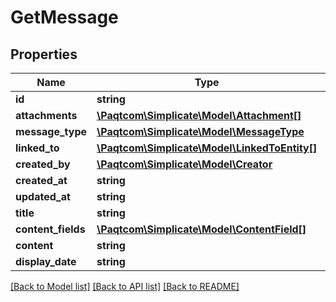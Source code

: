 # GetMessage

## Properties

 Name               | Type                                                            | Description | Notes      
--------------------|-----------------------------------------------------------------|-------------|------------
 **id**             | **string**                                                      |             | [optional] 
 **attachments**    | [**\Paqtcom\Simplicate\Model\Attachment[]**](Attachment.md)         |             | [optional] 
 **message_type**   | [**\Paqtcom\Simplicate\Model\MessageType**](MessageType.md)         |             | [optional] 
 **linked_to**      | [**\Paqtcom\Simplicate\Model\LinkedToEntity[]**](LinkedToEntity.md) |             | [optional] 
 **created_by**     | [**\Paqtcom\Simplicate\Model\Creator**](Creator.md)                 |             | [optional] 
 **created_at**     | **string**                                                      |             | [optional] 
 **updated_at**     | **string**                                                      |             | [optional] 
 **title**          | **string**                                                      |             | [optional] 
 **content_fields** | [**\Paqtcom\Simplicate\Model\ContentField[]**](ContentField.md)     |             | [optional] 
 **content**        | **string**                                                      |             | [optional] 
 **display_date**   | **string**                                                      |             | [optional] 

[[Back to Model list]](../README.md#documentation-for-models) [[Back to API list]](../README.md#documentation-for-api-endpoints) [[Back to README]](../README.md)


